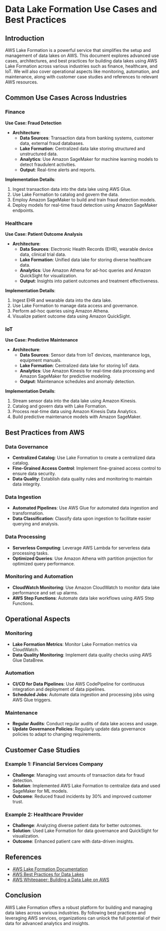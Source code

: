 # Data Lake Formation Use Cases and Best Practices

## Introduction

AWS Lake Formation is a powerful service that simplifies the setup and management of data lakes on AWS. This document explores advanced use cases, architectures, and best practices for building data lakes using AWS Lake Formation across various industries such as finance, healthcare, and IoT. We will also cover operational aspects like monitoring, automation, and maintenance, along with customer case studies and references to relevant AWS resources.

## Common Use Cases Across Industries

### Finance

**Use Case: Fraud Detection**

- **Architecture**: 
  - **Data Sources**: Transaction data from banking systems, customer data, external fraud databases.
  - **Lake Formation**: Centralized data lake storing structured and unstructured data.
  - **Analytics**: Use Amazon SageMaker for machine learning models to detect fraudulent activities.
  - **Output**: Real-time alerts and reports.

**Implementation Details**:
1. Ingest transaction data into the data lake using AWS Glue.
2. Use Lake Formation to catalog and govern the data.
3. Employ Amazon SageMaker to build and train fraud detection models.
4. Deploy models for real-time fraud detection using Amazon SageMaker endpoints.

### Healthcare

**Use Case: Patient Outcome Analysis**

- **Architecture**: 
  - **Data Sources**: Electronic Health Records (EHR), wearable device data, clinical trial data.
  - **Lake Formation**: Unified data lake for storing diverse healthcare data.
  - **Analytics**: Use Amazon Athena for ad-hoc queries and Amazon QuickSight for visualization.
  - **Output**: Insights into patient outcomes and treatment effectiveness.

**Implementation Details**:
1. Ingest EHR and wearable data into the data lake.
2. Use Lake Formation to manage data access and governance.
3. Perform ad-hoc queries using Amazon Athena.
4. Visualize patient outcome data using Amazon QuickSight.

### IoT

**Use Case: Predictive Maintenance**

- **Architecture**: 
  - **Data Sources**: Sensor data from IoT devices, maintenance logs, equipment manuals.
  - **Lake Formation**: Centralized data lake for storing IoT data.
  - **Analytics**: Use Amazon Kinesis for real-time data processing and Amazon SageMaker for predictive modeling.
  - **Output**: Maintenance schedules and anomaly detection.

**Implementation Details**:
1. Stream sensor data into the data lake using Amazon Kinesis.
2. Catalog and govern data with Lake Formation.
3. Process real-time data using Amazon Kinesis Data Analytics.
4. Build predictive maintenance models with Amazon SageMaker.

## Best Practices from AWS

### Data Governance

- **Centralized Catalog**: Use Lake Formation to create a centralized data catalog.
- **Fine-Grained Access Control**: Implement fine-grained access control to ensure data security.
- **Data Quality**: Establish data quality rules and monitoring to maintain data integrity.

### Data Ingestion

- **Automated Pipelines**: Use AWS Glue for automated data ingestion and transformation.
- **Data Classification**: Classify data upon ingestion to facilitate easier querying and analysis.

### Data Processing

- **Serverless Computing**: Leverage AWS Lambda for serverless data processing tasks.
- **Optimized Queries**: Use Amazon Athena with partition projection for optimized query performance.

### Monitoring and Automation

- **CloudWatch Monitoring**: Use Amazon CloudWatch to monitor data lake performance and set up alarms.
- **AWS Step Functions**: Automate data lake workflows using AWS Step Functions.

## Operational Aspects

### Monitoring

- **Lake Formation Metrics**: Monitor Lake Formation metrics via CloudWatch.
- **Data Quality Monitoring**: Implement data quality checks using AWS Glue DataBrew.

### Automation

- **CI/CD for Data Pipelines**: Use AWS CodePipeline for continuous integration and deployment of data pipelines.
- **Scheduled Jobs**: Automate data ingestion and processing jobs using AWS Glue triggers.

### Maintenance

- **Regular Audits**: Conduct regular audits of data lake access and usage.
- **Update Governance Policies**: Regularly update data governance policies to adapt to changing requirements.

## Customer Case Studies

### Example 1: Financial Services Company

- **Challenge**: Managing vast amounts of transaction data for fraud detection.
- **Solution**: Implemented AWS Lake Formation to centralize data and used SageMaker for ML models.
- **Outcome**: Reduced fraud incidents by 30% and improved customer trust.

### Example 2: Healthcare Provider

- **Challenge**: Analyzing diverse patient data for better outcomes.
- **Solution**: Used Lake Formation for data governance and QuickSight for visualization.
- **Outcome**: Enhanced patient care with data-driven insights.

## References

- [AWS Lake Formation Documentation](https://docs.aws.amazon.com/lake-formation/)
- [AWS Best Practices for Data Lakes](https://aws.amazon.com/big-data/data-lakes-and-analytics/data-lake-best-practices/)
- [AWS Whitepaper: Building a Data Lake on AWS](https://d1.awsstatic.com/whitepapers/building-a-data-lake-on-aws.pdf)

## Conclusion

AWS Lake Formation offers a robust platform for building and managing data lakes across various industries. By following best practices and leveraging AWS services, organizations can unlock the full potential of their data for advanced analytics and insights.